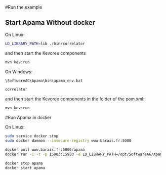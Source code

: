 
#Run the example

## Start Apama Without docker

On Linux:
```bash
LD_LIBRARY_PATH=lib ./bin/correlator
```

and then start the Kevoree components
```bash
mvn kev:run
```

On Windows:
```cmd
\SoftwareAG\Apama\bin\apama_env.bat

correlator
```

and then start the Kevoree components in the folder of the pom.xml:
```cmd
mvn kev:run
```
#Run Apama in docker


On Linux:

```bash
sudo service docker stop
sudo docker daemon --insecure-registry www.barais.fr:5000

docker pull www.barais.fr:5000/apama
docker run -i -t -p 15903:15903 -e LD_LIBRARY_PATH=/opt/SoftwareAG/Apama_5.3/lib www.barais.fr:5000/apama /opt/SoftwareAG/Apama_5.3/bin/correlator

docker stop apama
docker start apama
```



